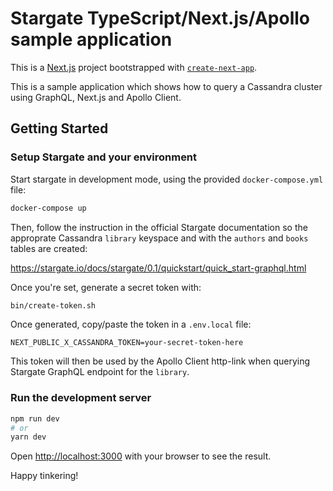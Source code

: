 # Stargate TypeScript/Next.js/Apollo sample application

This is a [Next.js](https://nextjs.org/) project bootstrapped with [`create-next-app`](https://github.com/vercel/next.js/tree/canary/packages/create-next-app).

This is a sample application which shows how to query a Cassandra cluster using GraphQL, Next.js and Apollo Client.

## Getting Started

### Setup Stargate and your environment

Start stargate in development mode, using the provided `docker-compose.yml` file:

```bash
docker-compose up
```

Then, follow the instruction in the official Stargate documentation so the approprate Cassandra `library` keyspace and with the `authors` and `books` tables are created:

https://stargate.io/docs/stargate/0.1/quickstart/quick_start-graphql.html

Once you're set, generate a secret token with:

```bash
bin/create-token.sh
```

Once generated, copy/paste the token in a `.env.local` file:

```
NEXT_PUBLIC_X_CASSANDRA_TOKEN=your-secret-token-here
```

This token will then be used by the Apollo Client http-link when querying Stargate GraphQL endpoint for the `library`.

### Run the development server

```bash
npm run dev
# or
yarn dev
```

Open [http://localhost:3000](http://localhost:3000) with your browser to see the result.

Happy tinkering!
